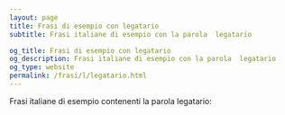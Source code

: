 ```yaml
---
layout: page
title: Frasi di esempio con legatario 
subtitle: Frasi italiane di esempio con la parola  legatario

og_title: Frasi di esempio con legatario 
og_description: Frasi italiane di esempio con la parola  legatario
og_type: website
permalink: /frasi/l/legatario.html
---
```


Frasi italiane di esempio contenenti la parola legatario:


